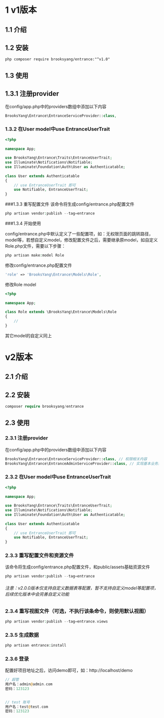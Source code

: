 # 1 v1版本

## 1.1 介绍

## 1.2 安装

```php composer require brooksyang/entrance:"^v1.0" ```

## 1.3 使用

## 1.3.1 注册provider
 
在config/app.php中的providers数组中添加以下内容
```php
BrooksYang\Entrance\EntranceServiceProvider::class,
```

### 1.3.2 在User model中use EntranceUserTrait
```php
<?php
 
namespace App;
 
use BrooksYang\Entrance\Traits\EntranceUserTrait;
use Illuminate\Notifications\Notifiable;
use Illuminate\Foundation\Auth\User as Authenticatable;
 
class User extends Authenticatable
{
    // use EntranceUserTrait 即可
    use Notifiable, EntranceUserTrait;
}

```
###1.3.3 重写配置文件
该命令将生成config/entrance.php配置文件

```php
php artisan vendor:publish --tag=entrance

```
###1.3.4 开始使用

config/entrance.php中默认定义了一些配置项，如：无权限页面的跳转路径，model等，若想自定义model，修改配置文件之后，需要继承原model，如自定义Role.php文件，需要以下步骤：

```php
php artisan make:model Role
```
 
修改config/entrance.php配置文件
```php
'role' => 'BrooksYang\Entrance\Models\Role',
```

修改Role model
```php
<?php
 
namespace App;
 
class Role extends \BrooksYang\Entrance\Models\Role
{
    //
}
```

其它model的自定义同上

# v2版本

## 2.1 介绍

## 2.2 安装
```php
composer require brooksyang/entrance
```
## 2.3 使用

### 2.3.1 注册provider
在config/app.php中的providers数组中添加以下内容
```php
BrooksYang\Entrance\EntranceServiceProvider::class, // 权限相关内容
BrooksYang\Entrance\EntranceAdminServiceProvider::class, // 实现基本业务逻辑，并集成cannavaro后台基础框架
```

### 2.3.2 在User model中use EntranceUserTrait
```php
<?php
 
namespace App;
 
use BrooksYang\Entrance\Traits\EntranceUserTrait;
use Illuminate\Notifications\Notifiable;
use Illuminate\Foundation\Auth\User as Authenticatable;
 
class User extends Authenticatable
{
    // use EntranceUserTrait 即可
    use Notifiable, EntranceUserTrait;
}
```

### 2.3.3 重写配置文件和资源文件
该命令将生成config/entrance.php配置文件，和public/assets基础资源文件

```php
php artisan vendor:publish --tag=entrance
```
###### 注意：v2.0.0版本仅支持自定义数据表等配置，暂不支持自定义model等配置项，后续优化版本中会完善自定义功能


### 2.3.4 重写视图文件（可选，不执行该条命令，则使用默认视图）
```php
php artisan vendor:publish --tag=entrance.views
```
### 2.3.5 生成数据
```php
php artisan entrance:install
```
### 2.3.6 登录

配置好项目地址之后，访问demo即可，如：http://localhost/demo
```php
// 超管
用户名：admin@admin.com
密码：123123

 
// test 账号
用户名：test@test.com
密码：123123
```
